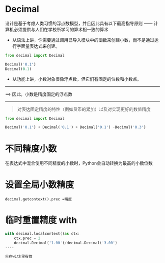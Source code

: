 # Decimal
设计是基于考虑人类习惯的浮点数模型，并且因此具有以下最高指导原则 —— 计算机必须提供与人们在学校所学习的算术相一致的算术

- 从语法上讲，你需要通过调用已导入模块中的函数来创建小数，而不是通过运行字面量表达式来创建。
```python
from decimal import Decimal

Decimal('0.1')
Decimal(0.1)
```

- 从功能上讲，小数对象很像浮点数，但它们有固定的位数和小数点。

---

==> 因此，小数是精度固定的浮点数

---

> 对表达固定精度的特性（例如货币的累加）以及对实现更好的数值精度

```python
from decimal import Decimal

Decimal('0.1') + Decimal('0.1') + Decimal('0.1') -Decimal('0.3')

```

# 不同精度小数
在表达式中混合使用不同精度的小数时，Python会自动转换为最高的小数位数


# 设置全局小数精度

`decimal.getcontext().prec =精度`


# 临时重置精度 with
```python
with decimal.localcontext()as ctx: 
	ctx.prec = 2 
	decimal.Decimal('1.00')/decimal.Decimal('3.00')
----

只在with里有效
```


